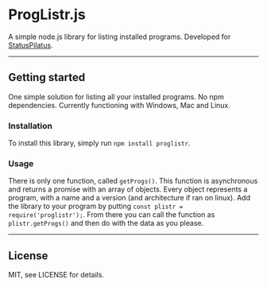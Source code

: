 # ProgListr.js

A simple node.js library for listing installed programs. Developed for [StatusPilatus](https://github.com/PilatusDevs/StatusPilatus).

----
## Getting started

One simple solution for listing all your installed programs. No npm dependencies. Currently functioning with Windows, Mac and Linux.

### Installation
To install this library, simply run
`npm install proglistr`.

### Usage
There is only one function, called `getProgs()`.
This function is asynchronous and returns a promise with an array of objects. Every object represents a program, with a name and a version (and architecture if ran on linux). Add the library to your program by putting
`const plistr = require('proglistr');`.
From there you can call the function as `plistr.getProgs()` and then do with the data as you please.

----
## License

MIT, see LICENSE for details.

